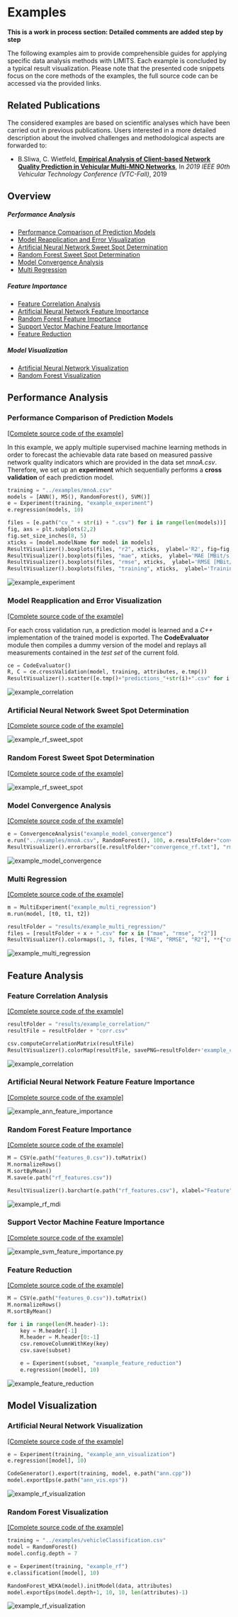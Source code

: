 Examples
========

**This is a work in process section: Detailed comments are added step by step**

The following examples aim to provide comprehensible guides for applying specific data analysis methods with LIMITS. Each example is concluded by a typical result visualization. Please note that the presented code snippets focus on the core methods of the examples, the full source code can be accessed via the provided links.


## Related Publications

The considered examples are based on scientific analyses which have been carried out in previous publications. Users interested in a more detailed description about the involved challenges and methodological aspects are forwarded to:
- B.Sliwa, C. Wietfeld, [**Empirical Analysis of Client-based Network Quality Prediction in Vehicular Multi-MNO Networks**](https://arxiv.org/abs/1904.10177), In *2019 IEEE 90th Vehicular Technology Conference (VTC-Fall)*, 2019

## Overview

##### Performance Analysis
- [Performance Comparison of Prediction Models](#performance-comparison-of-prediction-models)
- [Model Reapplication and Error Visualization](#model-reapplication-and-error-visualization)
- [Artificial Neural Network Sweet Spot Determination](#artificial-neural-network-sweet-spot-determination)
- [Random Forest Sweet Spot Determination](#random-forest-sweet-spot-determination)
- [Model Convergence Analysis](#model-convergence-analysis)
- [Multi Regression](#multi-regression)


##### Feature Importance
- [Feature Correlation Analysis](#feature-correlation-analysis)
- [Artificial Neural Network Feature Importance](#artificial-neural-network-feature-importance)
- [Random Forest Feature Importance](#random-forest-feature-importance)
- [Support Vector Machine Feature Importance](#support-vector-machine-feature-importance)
- [Feature Reduction](#feature_reduction)

##### Model Visualization
- [Artificial Neural Network Visualization](#artificial-neural-network-visualization)
- [Random Forest Visualization](#random-forest-visualization)


## Performance Analysis

### Performance Comparison of Prediction Models

[[Complete source code of the example]](src/example_experiment.py)

In this example, we apply multiple supervised machine learning methods in order to forecast the achievable data rate based on measured passive network quality indicators which are provided in the data set *mnoA.csv*. Therefore, we set up an **experiment** which sequentially performs a **cross validation** of each prediction model.

```python
training = "../examples/mnoA.csv"
models = [ANN(), M5(), RandomForest(), SVM()]
e = Experiment(training, "example_experiment")
e.regression(models, 10)
```


```python
files = [e.path("cv_" + str(i) + ".csv") for i in range(len(models))]
fig, axs = plt.subplots(2,2)
fig.set_size_inches(8, 5)
xticks = [model.modelName for model in models]
ResultVisualizer().boxplots(files, "r2", xticks,  ylabel='R2', fig=fig, ax=axs[0][0], show=False)
ResultVisualizer().boxplots(files, "mae", xticks,  ylabel='MAE [MBit/s]', fig=fig, ax=axs[0][1], show=False)
ResultVisualizer().boxplots(files, "rmse", xticks,  ylabel='RMSE [MBit/s]', fig=fig, ax=axs[1][0], show=False)
ResultVisualizer().boxplots(files, "training", xticks,  ylabel='Training Time [s]', fig=fig, ax=axs[1][1], savePNG=e.path("example_experiment.png"))
```

![example_experiment](misc/example_experiment.png)


### Model Reapplication and Error Visualization

[[Complete source code of the example]](src/example_model_reapplication.py)

For each cross validation run, a prediction model is learned and a *C++* implementation of the trained model is exported. The **CodeEvaluator** module then compiles a dummy version of the model and replays all measurements contained in the *test set* of the current fold.

```python
ce = CodeEvaluator()
R, C = ce.crossValidation(model, training, attributes, e.tmp())
ResultVisualizer().scatter([e.tmp()+"predictions_"+str(i)+".csv" for i in range(10)], "prediction", "label", xlabel='Predicted Data Rate [MBit/s]', ylabel='Measured Data Rate [MBit/s', savePNG=e.path("example_model_reapplication.png"))
```

![example_correlation](misc/example_model_reapplication.png)



### Artificial Neural Network Sweet Spot Determination

[[Complete source code of the example]](src/example_ann_sweet_spot.py)



![example_rf_sweet_spot](misc/example_ann_sweet_spot.png)



### Random Forest Sweet Spot Determination

[[Complete source code of the example]](src/example_rf_sweet_spot.py)

![example_rf_sweet_spot](misc/example_rf_sweet_spot.png)



### Model Convergence Analysis

[[Complete source code of the example]](src/example_model_convergence.py)

```python
e = ConvergenceAnalysis("example_model_convergence")
e.run("../examples/mnoA.csv", RandomForest(), 100, e.resultFolder+"convergence_rf.txt")
ResultVisualizer().errorbars([e.resultFolder+"convergence_rf.txt"], "rmse", xlabel='Number of Training Samples', ylabel='RMSE', savePNG=e.resultFolder+'example_model_convergence.png')
```

![example_model_convergence](misc/example_model_convergence.png)


### Multi Regression

[[Complete source code of the example]](src/example_multi_regression.py)

```python
m = MultiExperiment("example_multi_regression")
m.run(model, [t0, t1, t2])
```

```python
resultFolder = "results/example_multi_regression/"
files = [resultFolder + x + ".csv" for x in ["mae", "rmse", "r2"]]
ResultVisualizer().colormaps(1, 3, files, ["MAE", "RMSE", "R2"], **{"cmap":"Blues", "xlabel":"Test", "ylabel":"Training"})
```

![example_multi_regression](misc/example_multi_regression.png)


## Feature Analysis


### Feature Correlation Analysis

[[Complete source code of the example]](src/example_correlation.py)

```python
resultFolder = "results/example_correlation/"
resultFile = resultFolder + "corr.csv"

csv.computeCorrelationMatrix(resultFile)
ResultVisualizer().colorMap(resultFile, savePNG=resultFolder+'example_correlation.png')
```


![example_correlation](misc/example_correlation.png)


### Artificial Neural Network Feature Feature Importance

[[Complete source code of the example]](src/example_ann_feature_importance.py)


![example_ann_feature_importance](misc/example_ann_feature_importance.png)



### Random Forest Feature Importance

[[Complete source code of the example]](src/example_rf_mdi.py)

```python
M = CSV(e.path("features_0.csv")).toMatrix()
M.normalizeRows()
M.sortByMean()
M.save(e.path("rf_features.csv"))
```

```python
ResultVisualizer().barchart(e.path("rf_features.csv"), xlabel="Feature", ylabel="Relative Feature Importance", savePNG=e.path(e.id+".png"))
```

![example_rf_mdi](misc/example_rf_mdi.png)


### Support Vector Machine Feature Importance

[[Complete source code of the example]](src/example_svm_feature_importance.py)


![example_svm_feature_importance.py](misc/example_svm_feature_importance.py.png)


### Feature Reduction

[[Complete source code of the example]](src/example_feature_reduction.py)

```python
M = CSV(e.path("features_0.csv")).toMatrix()
M.normalizeRows()
M.sortByMean()
```

```python
for i in range(len(M.header)-1):
	key = M.header[-1]
	M.header = M.header[0:-1]
	csv.removeColumnWithKey(key)
	csv.save(subset)

	e = Experiment(subset, "example_feature_reduction")
	e.regression([model], 10)
```

![example_feature_reduction](misc/example_feature_reduction.png)



## Model Visualization

### Artificial Neural Network Visualization

[[Complete source code of the example]](src/example_ann_visualization.py)

```python
e = Experiment(training, "example_ann_visualization")
e.regression([model], 10)

CodeGenerator().export(training, model, e.path("ann.cpp"))
model.exportEps(e.path("ann_vis.eps"))
```

![example_rf_visualization](misc/example_ann_visualization.png)




### Random Forest Visualization

[[Complete source code of the example]](src/example_rf_visualization.py)

```python
training = "../examples/vehicleClassification.csv"
model = RandomForest()
model.config.depth = 7

e = Experiment(training, "example_rf")
e.classification([model], 10)
```

```python
RandomForest_WEKA(model).initModel(data, attributes)
model.exportEps(model.depth+1, 10, 10, len(attributes)-1)
```

![example_rf_visualization](misc/example_rf_visualization.png)
